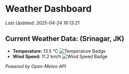 
# Weather Dashboard

_Last Updated: 2025-04-24 16:13:21_

## Current Weather Data: (Srinagar, JK)
- **Temperature:** 13.5 °C ![Temperature Badge](https://img.shields.io/badge/Temperature-Low%20Temp-blue)
- **Wind Speed:** 11.2 km/h ![Wind Speed Badge](https://img.shields.io/badge/Wind%20Speed-Light%20Wind-blue)

*Powered by Open-Meteo API*
